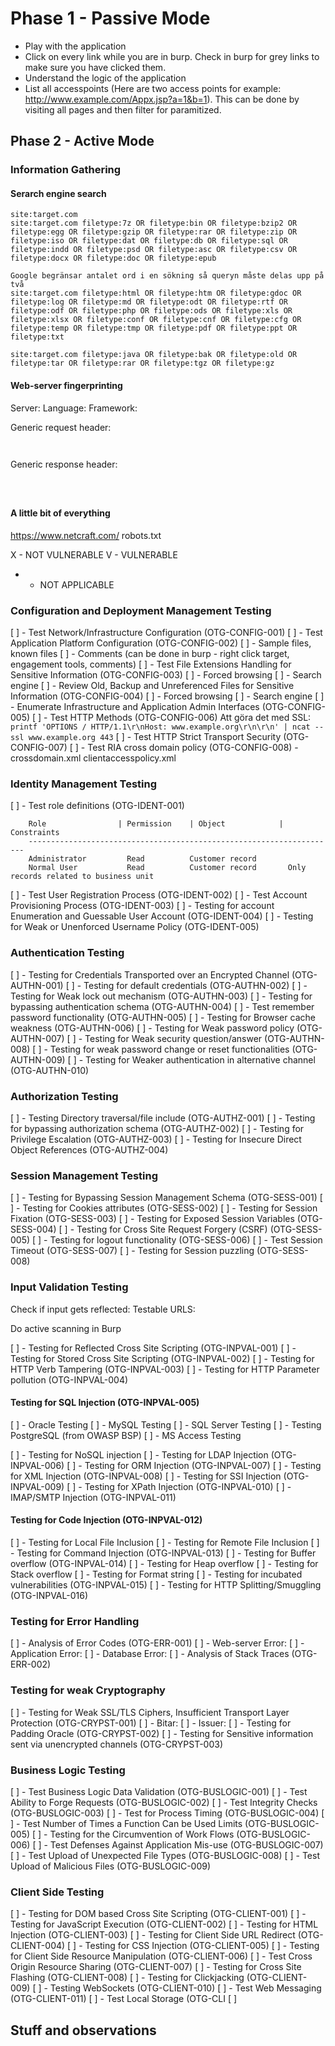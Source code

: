 


# Phase 1 - Passive Mode


- Play with the application
- Click on every link while you are in burp. Check in burp for grey links to make sure you have clicked them.
- Understand the logic of the application
- List all accesspoints (Here are two access points for example: http://www.example.com/Appx.jsp?a=1&b=1). This can be done by visiting all pages and then filter for paramitized.

## Phase 2 - Active Mode


### Information Gathering

#### Serarch engine search

```
site:target.com
site:target.com filetype:7z OR filetype:bin OR filetype:bzip2 OR filetype:egg OR filetype:gzip OR filetype:rar OR filetype:zip OR filetype:iso OR filetype:dat OR filetype:db OR filetype:sql OR filetype:indd OR filetype:psd OR filetype:asc OR filetype:csv OR filetype:docx OR filetype:doc OR filetype:epub

Google begränsar antalet ord i en sökning så queryn måste delas upp på två
site:target.com filetype:html OR filetype:htm OR filetype:gdoc OR filetype:log OR filetype:md OR filetype:odt OR filetype:rtf OR filetype:odf OR filetype:php OR filetype:ods OR filetype:xls OR filetype:xlsx OR filetype:conf OR filetype:cnf OR filetype:cfg OR filetype:temp OR filetype:tmp OR filetype:pdf OR filetype:ppt OR filetype:txt

site:target.com filetype:java OR filetype:bak OR filetype:old OR filetype:tar OR filetype:rar OR filetype:tgz OR filetype:gz 
```


#### Web-server fingerprinting

Server:
Language:
Framework:

Generic request header:

```


```

Generic response header:

```



```


#### A little bit of everything
https://www.netcraft.com/
robots.txt



X - NOT VULNERABLE
V - VULNERABLE
- - NOT APPLICABLE

### Configuration and Deployment Management Testing

[ ] - Test Network/Infrastructure Configuration (OTG-CONFIG-001)
[ ] - Test Application Platform Configuration (OTG-CONFIG-002)
    [ ] - Sample files, known files
    [ ] - Comments (can be done in burp - right click target, engagement tools, comments)
[ ] - Test File Extensions Handling for Sensitive Information (OTG-CONFIG-003)
    [ ] - Forced browsing
    [ ] - Search engine
[ ] - Review Old, Backup and Unreferenced Files for Sensitive Information (OTG-CONFIG-004)
    [ ] - Forced browsing
    [ ] - Search engine
[ ] - Enumerate Infrastructure and Application Admin Interfaces (OTG-CONFIG-005)
[ ] - Test HTTP Methods (OTG-CONFIG-006)
    Att göra det med SSL:
    `printf 'OPTIONS / HTTP/1.1\r\nHost: www.example.org\r\n\r\n' | ncat --ssl www.example.org 443`
[ ] - Test HTTP Strict Transport Security (OTG-CONFIG-007)
[ ] - Test RIA cross domain policy (OTG-CONFIG-008)
    - crossdomain.xml clientaccesspolicy.xml

### Identity Management Testing

[ ] - Test role definitions (OTG-IDENT-001)


        Role                | Permission    | Object            | Constraints
        ---------------------------------------------------------------------
        Administrator         Read          Customer record
        Normal User           Read          Customer record       Only records related to business unit

[ ] - Test User Registration Process (OTG-IDENT-002)
[ ] - Test Account Provisioning Process (OTG-IDENT-003)
[ ] - Testing for account Enumeration and Guessable User Account (OTG-IDENT-004)
[ ] - Testing for Weak or Unenforced Username Policy (OTG-IDENT-005)

### Authentication Testing

[ ] - Testing for Credentials Transported over an Encrypted Channel (OTG-AUTHN-001)
[ ] - Testing for default credentials (OTG-AUTHN-002) 
[ ] - Testing for Weak lock out mechanism (OTG-AUTHN-003)
[ ] - Testing for bypassing authentication schema (OTG-AUTHN-004)
[ ] - Test remember password functionality (OTG-AUTHN-005)
[ ] - Testing for Browser cache weakness (OTG-AUTHN-006)
[ ] - Testing for Weak password policy (OTG-AUTHN-007)
[ ] - Testing for Weak security question/answer (OTG-AUTHN-008)
[ ] - Testing for weak password change or reset functionalities (OTG-AUTHN-009)
[ ] - Testing for Weaker authentication in alternative channel (OTG-AUTHN-010)
 
### Authorization Testing

[ ] - Testing Directory traversal/file include (OTG-AUTHZ-001)
[ ] - Testing for bypassing authorization schema (OTG-AUTHZ-002)
[ ] - Testing for Privilege Escalation (OTG-AUTHZ-003)
[ ] - Testing for Insecure Direct Object References (OTG-AUTHZ-004)

### Session Management Testing

[ ] - Testing for Bypassing Session Management Schema (OTG-SESS-001)
[ ] - Testing for Cookies attributes (OTG-SESS-002)
[ ] - Testing for Session Fixation (OTG-SESS-003)
[ ] - Testing for Exposed Session Variables (OTG-SESS-004)
[ ] - Testing for Cross Site Request Forgery (CSRF) (OTG-SESS-005)
[ ] - Testing for logout functionality (OTG-SESS-006)
[ ] - Test Session Timeout (OTG-SESS-007)
[ ] - Testing for Session puzzling (OTG-SESS-008)
 
### Input Validation Testing
Check if input gets reflected:
Testable URLS:


Do active scanning in Burp


[ ] - Testing for Reflected Cross Site Scripting (OTG-INPVAL-001)
[ ] - Testing for Stored Cross Site Scripting (OTG-INPVAL-002)
[ ] - Testing for HTTP Verb Tampering (OTG-INPVAL-003)
[ ] - Testing for HTTP Parameter pollution (OTG-INPVAL-004)

#### Testing for SQL Injection (OTG-INPVAL-005)

[ ] - Oracle Testing
[ ] - MySQL Testing
[ ] - SQL Server Testing
[ ] - Testing PostgreSQL (from OWASP BSP)
[ ] - MS Access Testing
  
[ ] - Testing for NoSQL injection
[ ] - Testing for LDAP Injection (OTG-INPVAL-006)
[ ] - Testing for ORM Injection (OTG-INPVAL-007)
[ ] - Testing for XML Injection (OTG-INPVAL-008)
[ ] - Testing for SSI Injection (OTG-INPVAL-009)
[ ] - Testing for XPath Injection (OTG-INPVAL-010)
[ ] - IMAP/SMTP Injection (OTG-INPVAL-011)


#### Testing for Code Injection (OTG-INPVAL-012)

[ ] - Testing for Local File Inclusion
[ ] - Testing for Remote File Inclusion
[ ] - Testing for Command Injection (OTG-INPVAL-013)
[ ] - Testing for Buffer overflow (OTG-INPVAL-014)
[ ] - Testing for Heap overflow
[ ] - Testing for Stack overflow
[ ] - Testing for Format string
[ ] - Testing for incubated vulnerabilities (OTG-INPVAL-015)
[ ] - Testing for HTTP Splitting/Smuggling (OTG-INPVAL-016)

### Testing for Error Handling

[ ] - Analysis of Error Codes (OTG-ERR-001)
[ ] 	- Web-server Error:
[ ] 	- Application Error:
[ ] 	- Database Error: 
[ ] - Analysis of Stack Traces (OTG-ERR-002)

### Testing for weak Cryptography

[ ] - Testing for Weak SSL/TLS Ciphers, Insufficient Transport Layer Protection (OTG-CRYPST-001)
[ ] 	- Bitar:
[ ] 	- Issuer:
[ ] - Testing for Padding Oracle (OTG-CRYPST-002)
[ ] - Testing for Sensitive information sent via unencrypted channels (OTG-CRYPST-003)


### Business Logic Testing

[ ] - Test Business Logic Data Validation (OTG-BUSLOGIC-001)
[ ] - Test Ability to Forge Requests (OTG-BUSLOGIC-002)
[ ] - Test Integrity Checks (OTG-BUSLOGIC-003)
[ ] - Test for Process Timing (OTG-BUSLOGIC-004)
[ ] - Test Number of Times a Function Can be Used Limits (OTG-BUSLOGIC-005)
[ ] - Testing for the Circumvention of Work Flows (OTG-BUSLOGIC-006)
[ ] - Test Defenses Against Application Mis-use (OTG-BUSLOGIC-007)
[ ] - Test Upload of Unexpected File Types (OTG-BUSLOGIC-008)
[ ] - Test Upload of Malicious Files (OTG-BUSLOGIC-009)


### Client Side Testing

[ ] - Testing for DOM based Cross Site Scripting (OTG-CLIENT-001)
[ ] - Testing for JavaScript Execution (OTG-CLIENT-002)
[ ] - Testing for HTML Injection (OTG-CLIENT-003)
[ ] - Testing for Client Side URL Redirect (OTG-CLIENT-004)
[ ] - Testing for CSS Injection (OTG-CLIENT-005)
[ ] - Testing for Client Side Resource Manipulation (OTG-CLIENT-006)
[ ] - Test Cross Origin Resource Sharing (OTG-CLIENT-007)
[ ] - Testing for Cross Site Flashing (OTG-CLIENT-008)
[ ] - Testing for Clickjacking (OTG-CLIENT-009)
[ ] - Testing WebSockets (OTG-CLIENT-010)
[ ] - Test Web Messaging (OTG-CLIENT-011)
[ ] - Test Local Storage (OTG-CLI
[ ] 

## Stuff and observations

